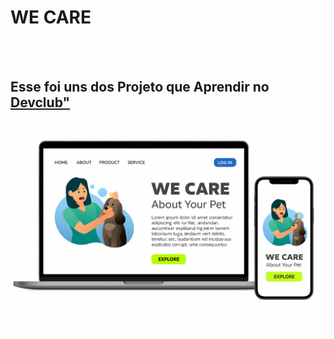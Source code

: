 <h1>WE CARE</h1>
<br>
<br>
<h2> Esse foi uns dos Projeto que Aprendir no <a href="https://lp.devclub.com.br/devclub-oficial/">Devclub"</a></h2>

<img src="https://github.com/Kenne-Roger/we-care/blob/main/projeto%20devclub.png?raw=true"/>
